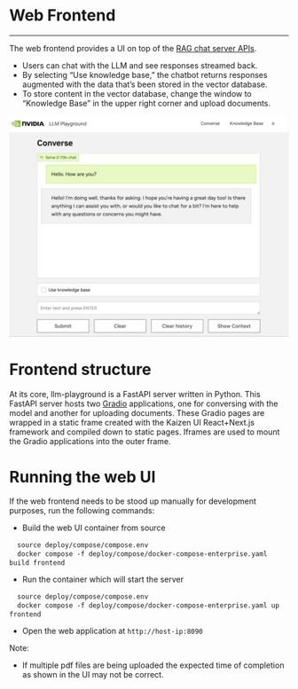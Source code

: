 # Web Frontend
------------
The web frontend provides a UI on top of the [RAG chat server APIs](./chat_server.md).
- Users can chat with the LLM and see responses streamed back.
- By selecting “Use knowledge base,” the chatbot returns responses augmented with the data that’s been stored in the vector database.
- To store content in the vector database, change the window to “Knowledge Base” in the upper right corner and upload documents.

![Diagram](./images/image4.jpg)

# Frontend structure

At its core, llm-playground is a FastAPI server written in Python. This FastAPI server hosts two [Gradio](https://www.gradio.app/) applications, one for conversing with the model and another for uploading documents. These Gradio pages are wrapped in a static frame created with the Kaizen UI React+Next.js framework and compiled down to static pages. Iframes are used to mount the Gradio applications into the outer frame.

# Running the web UI
If the web frontend needs to be stood up manually for development purposes, run the following commands:

- Build the web UI container from source
```
  source deploy/compose/compose.env
  docker compose -f deploy/compose/docker-compose-enterprise.yaml build frontend
```
- Run the container which will start the server
```
  source deploy/compose/compose.env
  docker compose -f deploy/compose/docker-compose-enterprise.yaml up frontend
```

- Open the web application at ``http://host-ip:8090``

Note:
- If multiple pdf files are being uploaded the expected time of completion as shown in the UI may not be correct.


